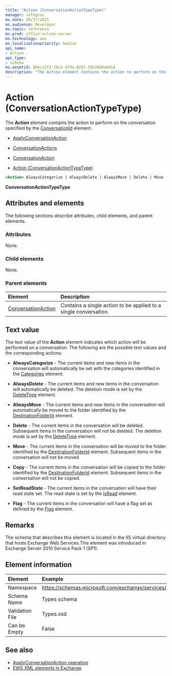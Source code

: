 ```yaml
---
title: "Action (ConversationActionTypeType)"
manager: sethgros
ms.date: 09/17/2015
ms.audience: Developer
ms.topic: reference
ms.prod: office-online-server
ms.technology: ews
ms.localizationpriority: medium
api_name:
- Action
api_type:
- schema
ms.assetid: 8bbc12f2-76c5-4fda-828f-56b2086a0454
description: "The Action element contains the action to perform on the conversation specified by the ConversationId element."
---
```


# Action (ConversationActionTypeType)

The **Action** element contains the action to perform on the conversation specified by the [ConversationId](conversationid.md) element. 
  
- [ApplyConversationAction](applyconversationaction.md)
  
- [ConversationActions](conversationactions.md)
  
- [ConversationAction](conversationaction.md)
  
- [Action (ConversationActionTypeType)](action-conversationactiontypetype.md)
  
```XML
<Action> AlwaysCategorize | AlwaysDelete | AlwaysMove | Delete | Move | Copy | SetReadState </Action>
```

 **ConversationActionTypeType**
## Attributes and elements

The following sections describe attributes, child elements, and parent elements.
  
### Attributes

None.
  
### Child elements

None.
  
### Parent elements

|**Element**|**Description**|
|:-----|:-----|
|[ConversationAction](conversationaction.md) <br/> |Contains a single action to be applied to a single conversation.  <br/> |
   
## Text value

The text value of the **Action** element indicates which action will be performed on a conversation. The following are the possible text values and the corresponding actions: 
  
- **AlwaysCategorize** - The current items and new items in the conversation will automatically be set with the categories identified in the [Categories](categories-ex15websvcsotherref.md) element. 
    
- **AlwaysDelete** - The current items and new items in the conversation will automatically be deleted. The deletion mode is set by the [DeleteType](deletetype.md) element. 
    
- **AlwaysMove** - The current items and new items in the conversation will automatically be moved to the folder identified by the [DestinationFolderId](destinationfolderid.md) element. 
    
- **Delete** - The current items in the conversation will be deleted. Subsequent items in the conversation will not be deleted. The deletion mode is set by the [DeleteType](deletetype.md) element. 
    
- **Move** - The current items in the conversation will be moved to the folder identified by the [DestinationFolderId](destinationfolderid.md) element. Subsequent items in the conversation will not be moved. 
    
- **Copy** - The current items in the conversation will be copied to the folder identified by the [DestinationFolderId](destinationfolderid.md) element. Subsequent items in the conversation will not be copied. 
    
- **SetReadState** - The current items in the conversation will have their read state set. The read state is set by the [IsRead](isread.md) element. 
    
- **Flag** - The current items in the conversation will have a flag set as defined by the [Flag](flag.md) element. 
    
## Remarks

The schema that describes this element is located in the IIS virtual directory that hosts Exchange Web Services.This element was introduced in Exchange Server 2010 Service Pack 1 (SP1).
  
## Element information

| Element | Example |
|:-----|:-----|
|Namespace  <br/> |https://schemas.microsoft.com/exchange/services/2006/types  <br/> |
|Schema Name  <br/> |Types schema  <br/> |
|Validation File  <br/> |Types.xsd  <br/> |
|Can be Empty  <br/> |False  <br/> |
   
## See also

- [ApplyConversationAction operation](applyconversationaction-operation.md)
- [EWS XML elements in Exchange](ews-xml-elements-in-exchange.md)

